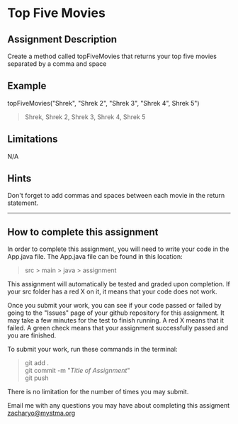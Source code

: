 # **Top Five Movies**

## **Assignment Description**
Create a method called topFiveMovies that returns your top five movies separated by a comma and space

## **Example**
topFiveMovies("Shrek", "Shrek 2", "Shrek 3", "Shrek 4", Shrek 5")
>Shrek, Shrek 2, Shrek 3, Shrek 4, Shrek 5

## **Limitations**
N/A

## **Hints**  
Don't forget to add commas and spaces between each movie in the return statement.

---

## **How to complete this assignment**
In order to complete this assignment, you will need to write your code in the App.java file. The App.java file can be found in this location:  
>src > main > java > assignment  

This assignment will automatically be tested and graded upon completion. If your src folder has a red X on it, it means that your code does not work.  

Once you submit your work, you can see if your code passed or failed by going to the "Issues" page of your github repository for this assignment. It may take a few minutes for the test to finish running. A red X means that it failed. A green check means that your assignment successfully passed and you are finished.

To submit your work, run these commands in the terminal: 
>git add .  
git commit -m "*Title of Assignment*"  
git push  

There is no limitation for the number of times you may submit.

Email me with any questions you may have about completing this assigment  
zacharyo@mystma.org
